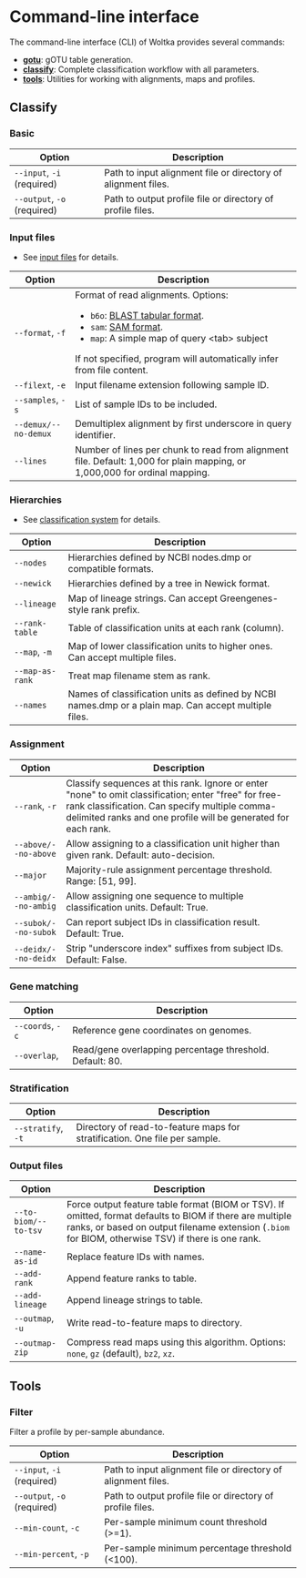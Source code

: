 # Command-line interface

The command-line interface (CLI) of Woltka provides several commands:

- [**gotu**](#gotu): gOTU table generation.
- [**classify**](#classify): Complete classification workflow with all parameters.
- [**tools**](#tools): Utilities for working with alignments, maps and profiles.

## Classify

### Basic

Option | Description
--- | ---
`--input`, `-i` (required) | Path to input alignment file or directory of alignment files.
`--output`, `-o` (required) | Path to output profile file or directory of profile files.

### Input files

* See [input files](input.md) for details.

Option | Description
--- | ---
`--format`, `-f` | Format of read alignments. Options: <ul><li>`b6o`: [BLAST tabular format](https://www.ncbi.nlm.nih.gov/books/NBK279684/).</li><li>`sam`: [SAM format](https://samtools.github.io/hts-specs/SAMv1.pdf).</li><li>`map`: A simple map of query \<tab\> subject</li></ul>If not specified, program will automatically infer from file content.
`--filext`, `-e` | Input filename extension following sample ID.
`--samples`, `-s` | List of sample IDs to be included.
`--demux/--no-demux` | Demultiplex alignment by first underscore in query identifier.
`--lines` | Number of lines per chunk to read from alignment file. Default: 1,000 for plain mapping, or 1,000,000 for ordinal mapping.

### Hierarchies

* See [classification system](classify.md) for details.

Option | Description
--- | ---
`--nodes` | Hierarchies defined by NCBI nodes.dmp or compatible formats.
`--newick` | Hierarchies defined by a tree in Newick format.
`--lineage` | Map of lineage strings. Can accept Greengenes-style rank prefix.
`--rank-table` | Table of classification units at each rank (column).
`--map`, `-m` | Map of lower classification units to higher ones. Can accept multiple files.
`--map-as-rank` | Treat map filename stem as rank.
`--names` | Names of classification units as defined by NCBI names.dmp or a plain map. Can accept multiple files.

### Assignment

Option | Description
--- | ---
`--rank`, `-r` | Classify sequences at this rank. Ignore or enter "none" to omit classification; enter "free" for free-rank classification. Can specify multiple comma-delimited ranks and one profile will be generated for each rank.
`--above/--no-above` | Allow assigning to a classification unit higher than given rank. Default: auto-decision.
`--major` | Majority-rule assignment percentage threshold. Range: [51, 99].
`--ambig/--no-ambig` | Allow assigning one sequence to multiple classification units. Default: True.
`--subok/--no-subok` | Can report subject IDs in classification result. Default: True.
`--deidx/--no-deidx` | Strip "underscore index" suffixes from subject IDs. Default: False.

### Gene matching

Option | Description
--- | ---
`--coords`, `-c` | Reference gene coordinates on genomes.
`--overlap`, | Read/gene overlapping percentage threshold. Default: 80.

### Stratification

Option | Description
--- | ---
`--stratify`, `-t` | Directory of read-to-feature maps for stratification. One file per sample.

### Output files

Option | Description
--- | ---
`--to-biom/--to-tsv` | Force output feature table format (BIOM or TSV). If omitted, format defaults to BIOM if there are multiple ranks, or based on output filename extension (`.biom` for BIOM, otherwise TSV) if there is one rank.
`--name-as-id` | Replace feature IDs with names.
`--add-rank` | Append feature ranks to table.
`--add-lineage` | Append lineage strings to table.
`--outmap`, `-u` | Write read-to-feature maps to directory.
`--outmap-zip` | Compress read maps using this algorithm. Options: `none`, `gz` (default), `bz2`, `xz`.


## Tools

### Filter

Filter a profile by per-sample abundance.

Option | Description
--- | ---
`--input`, `-i` (required) | Path to input alignment file or directory of alignment files.
`--output`, `-o` (required) | Path to output profile file or directory of profile files.
`--min-count`, `-c` | Per-sample minimum count threshold (>=1).
`--min-percent`, `-p` | Per-sample minimum percentage threshold (<100).
